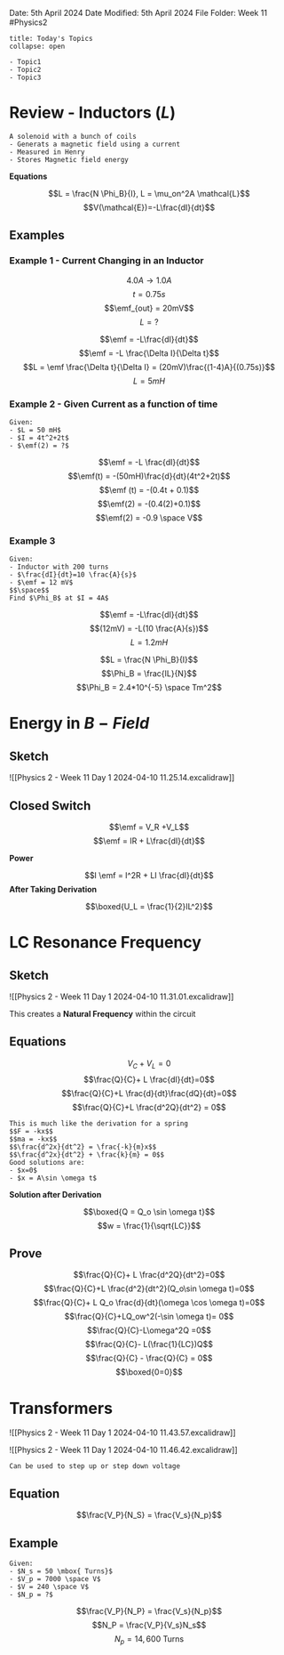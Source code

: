 Date: 5th April 2024
Date Modified: 5th April 2024
File Folder: Week 11
#Physics2

```ad-abstract
title: Today's Topics
collapse: open

- Topic1
- Topic2
- Topic3

```

$$\newcommand{\emf}{\mathcal{E}}$$
# Review - Inductors ($L$)

```ad-note
A solenoid with a bunch of coils
- Generats a magnetic field using a current
- Measured in Henry
- Stores Magnetic field energy
```

**Equations**

$$L = \frac{N \Phi_B}{I}, L = \mu_on^2A \mathcal{L}$$
$$V(\mathcal{E})=-L\frac{dI}{dt}$$


## Examples

### Example 1 - Current Changing in an Inductor


$$4.0A \to 1.0A$$
$$t = 0.75 s$$
$$\emf_{out} = 20mV$$
$$L=?$$

$$\emf = -L\frac{dI}{dt}$$
$$\emf = -L \frac{\Delta I}{\Delta t}$$
$$L = \emf \frac{\Delta t}{\Delta I} = (20mV)\frac{(1-4)A}{(0.75s)}$$
$$L = 5 mH$$

### Example 2 - Given Current as a function of time

```ad-question
Given:
- $L = 50 mH$
- $I = 4t^2+2t$
- $\emf(2) = ?$
```

$$\emf = -L \frac{dI}{dt}$$
$$\emf(t) = -(50mH)\frac{d}{dt}(4t^2+2t)$$
$$\emf (t) = -(0.4t + 0.1)$$
$$\emf(2) = -(0.4(2)+0.1)$$
$$\emf(2) = -0.9 \space V$$
### Example 3

```ad-question
Given:
- Inductor with 200 turns
- $\frac{dI}{dt}=10 \frac{A}{s}$
- $\emf = 12 mV$
$$\space$$
Find $\Phi_B$ at $I = 4A$
```

$$\emf = -L\frac{dI}{dt}$$
$$(12mV) = -L(10 \frac{A}{s})$$
$$L = 1.2mH$$

$$L = \frac{N \Phi_B}{I}$$
$$\Phi_B = \frac{IL}{N}$$
$$\Phi_B = 2.4*10^{-5} \space Tm^2$$

# Energy in $B-Field$

## Sketch

![[Physics 2 - Week 11 Day 1 2024-04-10 11.25.14.excalidraw]]

## Closed Switch

$$\emf = V_R +V_L$$
$$\emf = IR + L\frac{dI}{dt}$$

**Power**

$$I \emf = I^2R + LI \frac{dI}{dt}$$
**After Taking  Derivation**

$$\boxed{U_L = \frac{1}{2}IL^2}$$

# LC Resonance Frequency

## Sketch

![[Physics 2 - Week 11 Day 1 2024-04-10 11.31.01.excalidraw]]

This creates a **Natural Frequency** within the circuit

## Equations

$$V_C + V_L =0$$
$$\frac{Q}{C}+ L \frac{dI}{dt}=0$$
$$\frac{Q}{C}+L \frac{d}{dt}\frac{dQ}{dt}=0$$
$$\frac{Q}{C}+L \frac{d^2Q}{dt^2} = 0$$

```ad-note
This is much like the derivation for a spring
$$F = -kx$$
$$ma = -kx$$
$$\frac{d^2x}{dt^2} = \frac{-k}{m}x$$
$$\frac{d^2x}{dt^2} + \frac{k}{m} = 0$$
Good solutions are:
- $x=0$
- $x = A\sin \omega t$
```

**Solution after Derivation**

$$\boxed{Q = Q_o \sin \omega t}$$
$$w = \frac{1}{\sqrt{LC}}$$
## Prove

$$\frac{Q}{C}+ L \frac{d^2Q}{dt^2}=0$$
$$\frac{Q}{C}+L \frac{d^2}{dt^2}(Q_o\sin \omega t)=0$$
$$\frac{Q}{C}+ L Q_o \frac{d}{dt}(\omega \cos \omega t)=0$$
$$\frac{Q}{C}+LQ_ow^2(-\sin \omega t)= 0$$
$$\frac{Q}{C}-L\omega^2Q =0$$
$$\frac{Q}{C}- L(\frac{1}{LC})Q$$
$$\frac{Q}{C} - \frac{Q}{C} = 0$$
$$\boxed{0=0}$$
# Transformers

![[Physics 2 - Week 11 Day 1 2024-04-10 11.43.57.excalidraw]]

![[Physics 2 - Week 11 Day 1 2024-04-10 11.46.42.excalidraw]]

```ad-important
Can be used to step up or step down voltage
```

## Equation

$$\frac{V_P}{N_S} = \frac{V_s}{N_p}$$
## Example

```ad-question
Given:
- $N_s = 50 \mbox{ Turns}$
- $V_p = 7000 \space V$
- $V = 240 \space V$
- $N_p = ?$
```

$$\frac{V_P}{N_P} = \frac{V_s}{N_p}$$
$$N_P = \frac{V_P}{V_s}N_s$$
$$N_p = 14,600 \mbox{ Turns}$$
